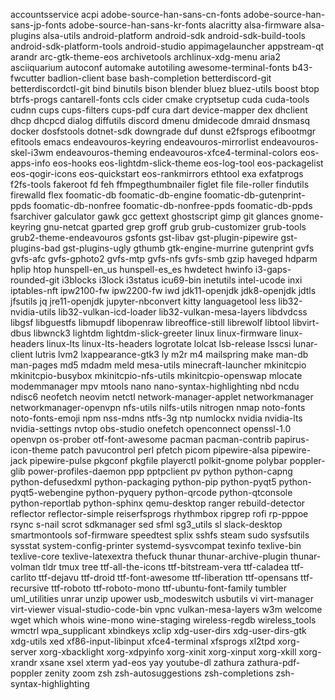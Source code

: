 accountsservice
acpi
adobe-source-han-sans-cn-fonts
adobe-source-han-sans-jp-fonts
adobe-source-han-sans-kr-fonts
alacritty
alsa-firmware
alsa-plugins
alsa-utils
android-platform
android-sdk
android-sdk-build-tools
android-sdk-platform-tools
android-studio
appimagelauncher
appstream-qt
arandr
arc-gtk-theme-eos
archivetools
archlinux-xdg-menu
aria2
asciiquarium
autoconf
automake
autotiling
awesome-terminal-fonts
b43-fwcutter
badlion-client
base
bash-completion
betterdiscord-git
betterdiscordctl-git
bind
binutils
bison
blender
bluez
bluez-utils
boost
btop
btrfs-progs
cantarell-fonts
ccls
cider
cmake
cryptsetup
cuda
cuda-tools
cudnn
cups
cups-filters
cups-pdf
cura
dart
device-mapper
dex
dhclient
dhcp
dhcpcd
dialog
diffutils
discord
dmenu
dmidecode
dmraid
dnsmasq
docker
dosfstools
dotnet-sdk
downgrade
duf
dunst
e2fsprogs
efibootmgr
efitools
emacs
endeavouros-keyring
endeavouros-mirrorlist
endeavouros-skel-i3wm
endeavouros-theming
endeavouros-xfce4-terminal-colors
eos-apps-info
eos-hooks
eos-lightdm-slick-theme
eos-log-tool
eos-packagelist
eos-qogir-icons
eos-quickstart
eos-rankmirrors
ethtool
exa
exfatprogs
f2fs-tools
fakeroot
fd
feh
ffmpegthumbnailer
figlet
file
file-roller
findutils
firewalld
flex
foomatic-db
foomatic-db-engine
foomatic-db-gutenprint-ppds
foomatic-db-nonfree
foomatic-db-nonfree-ppds
foomatic-db-ppds
fsarchiver
galculator
gawk
gcc
gettext
ghostscript
gimp
git
glances
gnome-keyring
gnu-netcat
gparted
grep
groff
grub
grub-customizer
grub-tools
grub2-theme-endeavouros
gsfonts
gst-libav
gst-plugin-pipewire
gst-plugins-bad
gst-plugins-ugly
gthumb
gtk-engine-murrine
gutenprint
gvfs
gvfs-afc
gvfs-gphoto2
gvfs-mtp
gvfs-nfs
gvfs-smb
gzip
haveged
hdparm
hplip
htop
hunspell-en_us
hunspell-es_es
hwdetect
hwinfo
i3-gaps-rounded-git
i3blocks
i3lock
i3status
icu69-bin
inetutils
intel-ucode
inxi
iptables-nft
ipw2100-fw
ipw2200-fw
iwd
jdk11-openjdk
jdk8-openjdk
jdtls
jfsutils
jq
jre11-openjdk
jupyter-nbconvert
kitty
languagetool
less
lib32-nvidia-utils
lib32-vulkan-icd-loader
lib32-vulkan-mesa-layers
libdvdcss
libgsf
libguestfs
libmupdf
libopenraw
libreoffice-still
librewolf
libtool
libvirt-dbus
libwnck3
lightdm
lightdm-slick-greeter
linux
linux-firmware
linux-headers
linux-lts
linux-lts-headers
logrotate
lolcat
lsb-release
lsscsi
lunar-client
lutris
lvm2
lxappearance-gtk3
ly
m2r
m4
mailspring
make
man-db
man-pages
md5
mdadm
meld
mesa-utils
minecraft-launcher
mkinitcpio
mkinitcpio-busybox
mkinitcpio-nfs-utils
mkinitcpio-openswap
mlocate
modemmanager
mpv
mtools
nano
nano-syntax-highlighting
nbd
ncdu
ndisc6
neofetch
neovim
netctl
network-manager-applet
networkmanager
networkmanager-openvpn
nfs-utils
nilfs-utils
nitrogen
nmap
noto-fonts
noto-fonts-emoji
npm
nss-mdns
ntfs-3g
ntp
numlockx
nvidia
nvidia-lts
nvidia-settings
nvtop
obs-studio
onefetch
openconnect
openssl-1.0
openvpn
os-prober
otf-font-awesome
pacman
pacman-contrib
papirus-icon-theme
patch
pavucontrol
perl
pfetch
picom
pipewire-alsa
pipewire-jack
pipewire-pulse
pkgconf
pkgfile
playerctl
polkit-gnome
polybar
poppler-glib
power-profiles-daemon
ppp
pptpclient
pv
python
python-capng
python-defusedxml
python-packaging
python-pip
python-pyqt5
python-pyqt5-webengine
python-pyquery
python-qrcode
python-qtconsole
python-reportlab
python-sphinx
qemu-desktop
ranger
rebuild-detector
reflector
reflector-simple
reiserfsprogs
rhythmbox
ripgrep
rofi
rp-pppoe
rsync
s-nail
scrot
sdkmanager
sed
sfml
sg3_utils
sl
slack-desktop
smartmontools
sof-firmware
speedtest
splix
sshfs
steam
sudo
sysfsutils
sysstat
system-config-printer
systemd-sysvcompat
texinfo
texlive-bin
texlive-core
texlive-latexextra
thefuck
thunar
thunar-archive-plugin
thunar-volman
tldr
tmux
tree
ttf-all-the-icons
ttf-bitstream-vera
ttf-caladea
ttf-carlito
ttf-dejavu
ttf-droid
ttf-font-awesome
ttf-liberation
ttf-opensans
ttf-recursive
ttf-roboto
ttf-roboto-mono
ttf-ubuntu-font-family
tumbler
uml_utilities
unrar
unzip
upower
usb_modeswitch
usbutils
vi
virt-manager
virt-viewer
visual-studio-code-bin
vpnc
vulkan-mesa-layers
w3m
welcome
wget
which
whois
wine-mono
wine-staging
wireless-regdb
wireless_tools
wmctrl
wpa_supplicant
xbindkeys
xclip
xdg-user-dirs
xdg-user-dirs-gtk
xdg-utils
xed
xf86-input-libinput
xfce4-terminal
xfsprogs
xl2tpd
xorg-server
xorg-xbacklight
xorg-xdpyinfo
xorg-xinit
xorg-xinput
xorg-xkill
xorg-xrandr
xsane
xsel
xterm
yad-eos
yay
youtube-dl
zathura
zathura-pdf-poppler
zenity
zoom
zsh
zsh-autosuggestions
zsh-completions
zsh-syntax-highlighting
